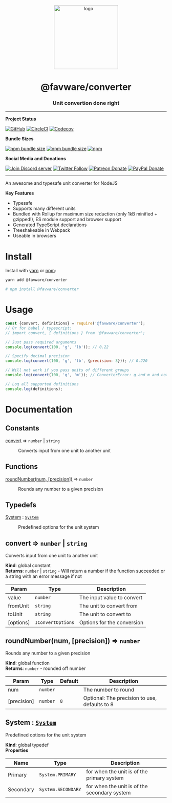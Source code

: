 <div align="center">
  <p>
  <a href="https://favware.tech/converter"><img src="https://storage.googleapis.com/data-sunlight-146313.appspot.com/website-project-icons/converter.png" height="200" alt="logo"/></a>
  </p>

  <p>
<h1> @favware/converter</h1>
<h3> Unit convertion done right</h3>
  </p>
</div>

---

**Project Status**

[![GitHub](https://img.shields.io/github/license/favware/node-packages?logo=github&style=flat-square)](https://github.com/favware/node-packages/blob/master/LICENSE.md)
[![CircleCI](https://img.shields.io/circleci/build/github/favware/node-packages?logo=circleci&style=flat-square)](https://circleci.com/gh/favware/node-packages/tree/master)
[![Codecov](https://img.shields.io/codecov/c/github/favware/node-packages?logo=codecov&style=flat-square)](https://codecov.io/gh/favware/node-packages)

**Bundle Sizes**

[![npm bundle size](https://img.shields.io/bundlephobia/min/@favware/converter?label=converter%20-%20minified&logo=webpack&style=flat-square)](https://bundlephobia.com/result?p=@favware/converter)
[![npm bundle size](https://img.shields.io/bundlephobia/minzip/@favware/converter?label=converter%20-%20minzipped&logo=webpack&style=flat-square)](https://bundlephobia.com/result?p=@favware/converter)
[![npm](https://img.shields.io/npm/v/@favware/converter?color=crimson&label=converter%20version&logo=npm&style=flat-square)](https://www.npmjs.com/package/@favware/converter)

**Social Media and Donations**

[![Join Discord server](https://img.shields.io/discord/512303595966824458?color=697EC4&label=Join%20Discord%20Server&logo=discord&logoColor=FDFEFE&style=flat-square)](https://favware.tech/redirect/server)
[![Twitter Follow](https://img.shields.io/twitter/follow/favna_?label=Follow%20@Favna_&logo=twitter&colorB=1DA1F2&style=flat-square)](https://twitter.com/Favna_/follow)
[![Patreon Donate](https://img.shields.io/badge/patreon-donate-brightgreen.svg?label=Donate%20with%20Patreon&logo=patreon&colorB=F96854&style=flat-square&link=https://www.patreon.com/bePatron?u=9336537)](https://www.patreon.com/bePatron?u=9336537)
[![PayPal Donate](https://img.shields.io/badge/paypal-donate-brightgreen.svg?label=Donate%20with%20Paypal&logo=paypal&colorB=00457C&style=flat-square&link=https://www.paypal.com/cgi-bin/webscr?cmd=_s-xclick&hosted_button_id=XMAYCF9SDHZ34)](https://www.patreon.com/bePatron?u=9336537)

---

An awesome and typesafe unit converter for NodeJS

**Key Features**
- Typesafe
- Supports many different units
- Bundled with Rollup for maximum size reduction (only 1kB minified + gzipped!), ES module support and browser support
- Generated TypeScript declarations
- Treeshakeable in Webpack
- Useable in browsers

# Install

Install with [yarn](https://yarnpkg.com) or [npm](https://www.npmjs.com/):

```sh
yarn add @favware/converter

# npm install @favware/converter
```

# Usage

```js
const {convert, definitions} = require('@favware/converter');
// Or for babel / typescript:
// import convert, { definitions } from '@favware/converter';

// Just pass required arguments
console.log(convert(100, 'g', 'lb')); // 0.22

// Specify decimal precision
console.log(convert(100, 'g', 'lb', {precision: 3})); // 0.220

// Will not work if you pass units of different groups
console.log(convert(100, 'g', 'm')); // ConverterError: g and m and not in the same definition group

// Log all supported definitions
console.log(definitions);
```

# Documentation

## Constants

<dl>
<dt><a href="#convert">convert</a> ⇒ <code>number</code> | <code>string</code></dt>
<dd><p>Converts input from one unit to another unit</p>
</dd>
</dl>

## Functions

<dl>
<dt><a href="#roundNumber">roundNumber(num, [precision])</a> ⇒ <code>number</code></dt>
<dd><p>Rounds any number to a given precision</p>
</dd>
</dl>

## Typedefs

<dl>
<dt><a href="#System">System</a> : <code><a href="#System">System</a></code></dt>
<dd><p>Predefined options for the unit system</p>
</dd>
</dl>

<a name="convert"></a>

## convert ⇒ <code>number</code> \| <code>string</code>
Converts input from one unit to another unit

**Kind**: global constant  
**Returns**: <code>number</code> \| <code>string</code> - Will return a number if the function succeeded or a string with an error message if not  

| Param | Type | Description |
| --- | --- | --- |
| value | <code>number</code> | The input value to convert |
| fromUnit | <code>string</code> | The unit to convert from |
| toUnit | <code>string</code> | The unit to convert to |
| [options] | <code>IConvertOptions</code> | Options for the conversion |

<a name="roundNumber"></a>

## roundNumber(num, [precision]) ⇒ <code>number</code>
Rounds any number to a given precision

**Kind**: global function  
**Returns**: <code>number</code> - rounded off number  

| Param | Type | Default | Description |
| --- | --- | --- | --- |
| num | <code>number</code> |  | The number to round |
| [precision] | <code>number</code> | <code>8</code> | Optional: The precision to use, defaults to 8 |

<a name="System"></a>

## System : [<code>System</code>](#System)
Predefined options for the unit system

**Kind**: global typedef  
**Properties**

| Name | Type | Description |
| --- | --- | --- |
| Primary | <code>System.PRIMARY</code> | for when the unit is of the primary system |
| Secondary | <code>System.SECONDARY</code> | for when the unit is of the secondary system |

